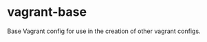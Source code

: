 vagrant-base
===============

Base Vagrant config for use in the creation of other vagrant configs.  
